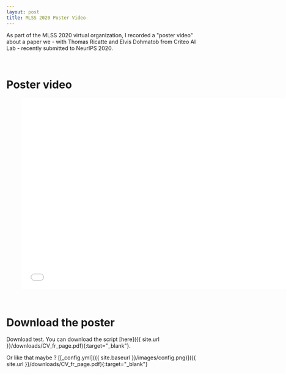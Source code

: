 ```yaml
---
layout: post
title: MLSS 2020 Poster Video
---
```


As part of the MLSS 2020 virtual organization, I recorded a "poster video" about a paper we - with Thomas Ricatte and Elvis Dohmatob from Criteo AI Lab - recently submitted to NeurIPS 2020.

<br/>

# Poster video

<figure class="video_container">
  <iframe src="../downloads/test_video.mp4" frameborder="0" width="725" height="500"> </iframe>
</figure>

<br/>

# Download the poster

Download test.
You can download the script [here]({{ site.url }}/downloads/CV_fr_page.pdf){:target="_blank"}.

Or like that maybe ? [[_config.yml]({{ site.baseurl }}/images/config.png)]({{ site.url }}/downloads/CV_fr_page.pdf){:target="_blank"}


